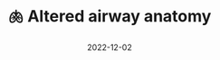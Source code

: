 ---
title: 🫁 Altered airway anatomy
date: '2022-12-02'
type: book
weight: 205
draft: false
commentable: true
show_breadcrumb: true
_build:
  render: always
  list: never
---